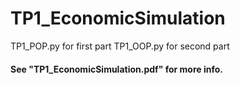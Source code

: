 # TP1_EconomicSimulation
 
TP1_POP.py for first part
TP1_OOP.py for second part


#### See "TP1_EconomicSimulation.pdf" for more info.
